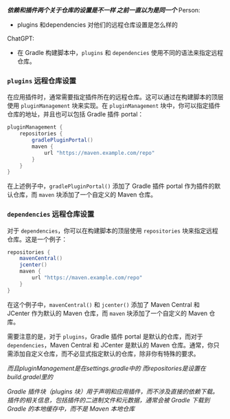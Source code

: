 ***依赖和插件两个关于仓库的设置是不一样 之前一直以为是同一个***
Person: 
- plugins 和dependencies  对他们的远程仓库设置是怎么样的

ChatGPT: 
- 在 Gradle 构建脚本中，`plugins` 和 `dependencies` 使用不同的语法来指定远程仓库。
### `plugins` 远程仓库设置

在应用插件时，通常需要指定插件所在的远程仓库。这可以通过在构建脚本的顶层使用 `pluginManagement` 块来实现。在 `pluginManagement` 块中，你可以指定插件仓库的地址，并且也可以包括 Gradle 插件 portal：

```gradle
pluginManagement {
    repositories {
        gradlePluginPortal()
        maven {
            url "https://maven.example.com/repo"
        }
    }
}
```



在上述例子中，`gradlePluginPortal()` 添加了 Gradle 插件 portal 作为插件的默认仓库，而 `maven` 块添加了一个自定义的 Maven 仓库。
### `dependencies` 远程仓库设置

对于 `dependencies`，你可以在构建脚本的顶层使用 `repositories` 块来指定远程仓库。这是一个例子：

```gradle
repositories {
    mavenCentral()
    jcenter()
    maven {
        url "https://maven.example.com/repo"
    }
}
```



在这个例子中，`mavenCentral()` 和 `jcenter()` 添加了 Maven Central 和 JCenter 作为默认的 Maven 仓库，而 `maven` 块添加了一个自定义的 Maven 仓库。

需要注意的是，对于 `plugins`，Gradle 插件 portal 是默认的仓库，而对于 `dependencies`，Maven Central 和 JCenter 是默认的 Maven 仓库。通常，你只需添加自定义仓库，而不必显式指定默认的仓库，除非你有特殊的要求。

*而且pluginManagement是在settings.gradle中的 而repositories是设置在build.gradel里的*

*Gradle 插件块（plugins 块）用于声明和应用插件，而不涉及直接的依赖下载。插件的相关信息，包括插件的二进制文件和元数据，通常会被 Gradle 下载到 Gradle 的本地缓存中，而不是 Maven 本地仓库*
